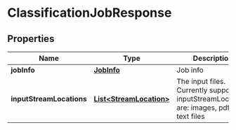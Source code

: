 
# ClassificationJobResponse

## Properties
Name | Type | Description | Notes
------------ | ------------- | ------------- | -------------
**jobInfo** | [**JobInfo**](JobInfo.md) | Job info | 
**inputStreamLocations** | [**List&lt;StreamLocation&gt;**](StreamLocation.md) | The input files. Currently supported inputStreamLocations are: images, pdf- and text files | 



